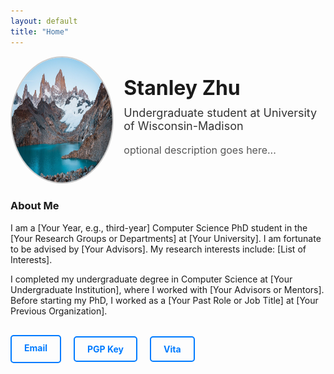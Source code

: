 ```yaml
---
layout: default
title: "Home"
---
```


<div style="display: flex; align-items: center; margin-bottom: 20px;">
  <!-- Profile Photo on the left -->
  <div style="flex: 1; text-align: center;">
    <img src="images/my-photo.jpg" alt="Your Photo" style="border-radius: 50%; width: 200px; height: 200px; border: 2px solid #ccc;">
  </div>

  <!-- Text and Title on the right -->
  <div style="flex: 2; padding-left: 20px;">
    <h1 style="margin: 0; font-size: 32px;">Stanley Zhu</h1>
    <p style="font-size: 18px; color: #333; margin-top: 10px;">Undergraduate student at University of Wisconsin-Madison</p>
    <p style="font-size: 16px; color: #555;">optional description goes here...</p>
  </div>
</div>

<div style="margin-top: 20px;">
  <h3>About Me</h3>
  <p>
    I am a [Your Year, e.g., third-year] Computer Science PhD student in the [Your Research Groups or Departments] 
    at [Your University]. I am fortunate to be advised by [Your Advisors]. My research interests include:
    [List of Interests].
  </p>
  <p>
    I completed my undergraduate degree in Computer Science at [Your Undergraduate Institution], where I worked 
    with [Your Advisors or Mentors]. Before starting my PhD, I worked as a [Your Past Role or Job Title] at 
    [Your Previous Organization].
  </p>
</div>

<div style="display: flex; gap: 20px; margin-top: 30px;">
  <!-- Email Button -->
  <a href="mailto:your-email@example.com" 
     style="text-decoration: none; 
            color: #007bff; 
            border: 2px solid #007bff; 
            padding: 10px 20px; 
            border-radius: 5px; 
            font-weight: bold;">
     Email
  </a>

  <!-- PGP Button -->
  <a href="files/pubkey.txt" 
     style="text-decoration: none; 
            color: #007bff; 
            border: 2px solid #007bff; 
            padding: 10px 20px; 
            border-radius: 5px; 
            font-weight: bold;">
     PGP Key
  </a>

  <!-- CV Button -->
  <a href="files/cv.pdf" 
     style="text-decoration: none; 
            color: #007bff; 
            border: 2px solid #007bff; 
            padding: 10px 20px; 
            border-radius: 5px; 
            font-weight: bold;">
     Vita
</a>
</div>
